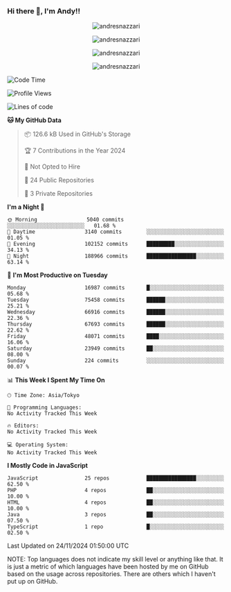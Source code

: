 ### Hi there 👋, I'm Andy!!

<p align="center" >
  <img src="https://github-profile-trophy.vercel.app/?username=AndresNazzari&theme=dracula&column=-1" alt="andresnazzari"/>
</p>

<p align="center">
  <img  src="https://github-readme-stats.vercel.app/api?username=AndresNazzari&count_private=true&show_icons=true&theme=dracula" alt="andresnazzari"/>
</p>
<p align="center">
  <img  src="https://github-readme-stats.vercel.app/api/top-langs/?username=AndresNazzari&layout=compact" alt="andresnazzari"/>
</p>
<p align="center" >
  <img src="https://github-readme-stats.vercel.app/api/wakatime?username=AndresNazzari" alt="andresnazzari"/>
</p>

<!--START_SECTION:waka-->
![Code Time](http://img.shields.io/badge/Code%20Time-966%20hrs%209%20mins-blue)

![Profile Views](http://img.shields.io/badge/Profile%20Views-0-blue)

![Lines of code](https://img.shields.io/badge/From%20Hello%20World%20I%27ve%20Written-57.2%20million%20lines%20of%20code-blue)

**🐱 My GitHub Data** 

> 📦 126.6 kB Used in GitHub's Storage 
 > 
> 🏆 7 Contributions in the Year 2024
 > 
> 🚫 Not Opted to Hire
 > 
> 📜 24 Public Repositories 
 > 
> 🔑 3 Private Repositories 
 > 
**I'm a Night 🦉** 

```text
🌞 Morning                5040 commits        ░░░░░░░░░░░░░░░░░░░░░░░░░   01.68 % 
🌆 Daytime                3140 commits        ░░░░░░░░░░░░░░░░░░░░░░░░░   01.05 % 
🌃 Evening                102152 commits      █████████░░░░░░░░░░░░░░░░   34.13 % 
🌙 Night                  188966 commits      ████████████████░░░░░░░░░   63.14 % 
```
📅 **I'm Most Productive on Tuesday** 

```text
Monday                   16987 commits       █░░░░░░░░░░░░░░░░░░░░░░░░   05.68 % 
Tuesday                  75458 commits       ██████░░░░░░░░░░░░░░░░░░░   25.21 % 
Wednesday                66916 commits       ██████░░░░░░░░░░░░░░░░░░░   22.36 % 
Thursday                 67693 commits       ██████░░░░░░░░░░░░░░░░░░░   22.62 % 
Friday                   48071 commits       ████░░░░░░░░░░░░░░░░░░░░░   16.06 % 
Saturday                 23949 commits       ██░░░░░░░░░░░░░░░░░░░░░░░   08.00 % 
Sunday                   224 commits         ░░░░░░░░░░░░░░░░░░░░░░░░░   00.07 % 
```


📊 **This Week I Spent My Time On** 

```text
🕑︎ Time Zone: Asia/Tokyo

💬 Programming Languages: 
No Activity Tracked This Week

🔥 Editors: 
No Activity Tracked This Week

💻 Operating System: 
No Activity Tracked This Week
```

**I Mostly Code in JavaScript** 

```text
JavaScript               25 repos            ████████████████░░░░░░░░░   62.50 % 
PHP                      4 repos             ██░░░░░░░░░░░░░░░░░░░░░░░   10.00 % 
HTML                     4 repos             ██░░░░░░░░░░░░░░░░░░░░░░░   10.00 % 
Java                     3 repos             ██░░░░░░░░░░░░░░░░░░░░░░░   07.50 % 
TypeScript               1 repo              █░░░░░░░░░░░░░░░░░░░░░░░░   02.50 % 
```




 Last Updated on 24/11/2024 01:50:00 UTC
<!--END_SECTION:waka-->

NOTE: Top languages does not indicate my skill level or anything like that. It is just a metric of which languages have been hosted by me on GitHub based on the usage across repositories. There are others which I haven't put up on GitHub.

<!-- Here are some ideas to get you started:

-   🔭 I’m currently working on ...
-   🌱 I’m currently learning ...
-   👯 I’m looking to collaborate on ...
-   🤔 I’m looking for help with ...
-   💬 Ask me about ...
-   📫 How to reach me: ...
-   😄 Pronouns: ...
-   ⚡ Fun fact: ... -->
